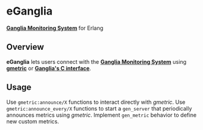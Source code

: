 # eGanglia
[**Ganglia Monitoring System**](http://ganglia.sourceforge.net/) for Erlang

## Overview
**eGanglia** lets users connect with the [**Ganglia Monitoring System**](http://ganglia.sourceforge.net/) using [**gmetric**](http://linux.die.net/man/1/gmetric) or [**Ganglia's C interface**](http://sourceforge.net/apps/trac/ganglia/wiki/ganglia_gmond_c_modules).

## Usage
Use `gmetric:announce/X` functions to interact directly with *gmetric*.
Use `gmetric:announce_every/X` functions to start a `gen_server` that periodically announces metrics using *gmetric*.
Implement `gen_metric` behavior to define new custom metrics. 
